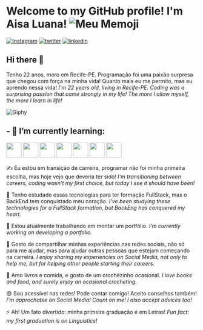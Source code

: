 # Welcome to my GitHub profile! I'm Aisa Luana! ![Meu Memoji](https://www.pngfind.com/pngs/m/678-6782735_girl-memoji-hd-png-download.png)
[![Instagram](https://e7.pngegg.com/pngimages/103/197/png-clipart-computer-icons-instagram-icon-text-logo.png)](https://www.instagram.com/aisaluanaroutine/) [![twitter](https://i.pinimg.com/474x/55/d2/0c/55d20c74676e13c18110273a613508cb.jpg)](https://twitter.com/aisaluanart) [![linkedin](https://w7.pngwing.com/pngs/593/197/png-transparent-in-signage-computer-icons-linkedin-desktop-social-media-linked-in-text-trademark-logo.png)](https://www.linkedin.com/in/aisaluana/) 

## Hi there 👋
Tenho 22 anos, moro em Recife-PE. Programação foi uma paixão surpresa que chegou com força na minha vida! Quanto mais eu me permito, mas eu aprendo nessa vida!
*I'm 22 years old, living in Recife-PE. Coding was a surprising passion that came strongly in my life! The more I allow myself, the more I learn in life!*

![Giphy](https://media3.giphy.com/media/3NtY188QaxDdC/giphy.gif?cid=ecf05e47y4wg42lnq66nfpovtjvo2xhnbdmwv2t10cfoxldm&ep=v1_gifs_trending&rid=giphy.gif&ct=g)

## - 🌱 I’m currently learning:


 <img src="https://cdn.jsdelivr.net/gh/devicons/devicon/icons/git/git-original.svg" width="40" height="40"/>
          
 <img src="https://cdn.jsdelivr.net/gh/devicons/devicon/icons/github/github-original.svg" width="40" height="40"/>
         
 <img src="https://cdn.jsdelivr.net/gh/devicons/devicon/icons/intellij/intellij-plain.svg" width="40" height="40"/>
           
<img src="https://cdn.jsdelivr.net/gh/devicons/devicon/icons/java/java-original.svg" width="40" height="40" />
          
<img src="https://cdn.jsdelivr.net/gh/devicons/devicon/icons/javascript/javascript-plain.svg" width="40" height="40" />
          
<img src="https://cdn.jsdelivr.net/gh/devicons/devicon/icons/nodejs/nodejs-original.svg" width="40" height="40"/>
          
<img src="https://cdn.jsdelivr.net/gh/devicons/devicon/icons/vscode/vscode-plain.svg" width="40" height="40"/>
          
✍ Eu estou em transição de carreira, programar não foi minha primeira escolha, mas hoje vejo que deveria ter sido!
*I'm transitioning between careers, coding wasn't my first choice, but today I see it should have been!*

🤔 Tenho estudado essas tecnologias para ter formação FullStack, mas o BackEnd tem conquistado meu coração.
*I've been studying these technologies for a FullStack formation, but BackEng has conquered my heart.*

🔭 Estou atualmente trabalhando em montar um portfólio.
*I’m currently working on developing a portfolio.*

👯 Gosto de compartilhar minhas experiências nas redes sociais, não só para me ajudar, mas para ajudar outras pessoas que estejam começando na carreira.
*I enjoy sharing my experiencies on Social Media, not only to help me, but for helping other people starting their careers.*

🧶 Amo livros e comida, e gosto de um crochêzinho ocasional.
*I love books and food, and surely enjoy an ocasional crocheting.*

😄 Sou acessível nas redes! Pode contar comigo! Aceito conselhos também!
*I'm approchable on Social Media! Count on me! I also accept advices too!*

⚡ Ah! Um fato divertido: minha primeira graduação é em Letras!
*Fun fact: my first graduation is on Linguistics!*
